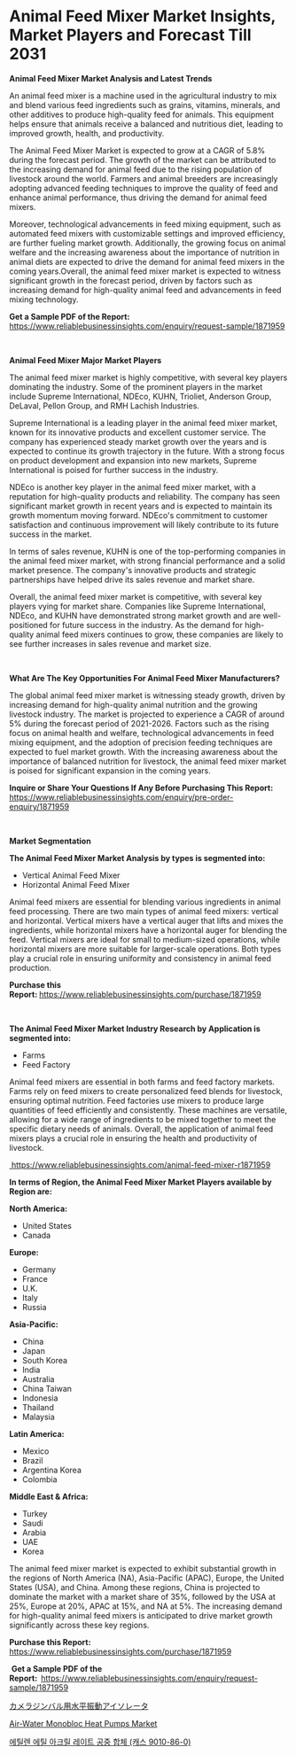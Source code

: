 <p><h1>Animal Feed Mixer Market Insights, Market Players and Forecast Till 2031</h1></p><p><strong>Animal Feed Mixer Market Analysis and Latest Trends</strong></p>
<p><p>An animal feed mixer is a machine used in the agricultural industry to mix and blend various feed ingredients such as grains, vitamins, minerals, and other additives to produce high-quality feed for animals. This equipment helps ensure that animals receive a balanced and nutritious diet, leading to improved growth, health, and productivity.</p><p>The Animal Feed Mixer Market is expected to grow at a CAGR of 5.8% during the forecast period. The growth of the market can be attributed to the increasing demand for animal feed due to the rising population of livestock around the world. Farmers and animal breeders are increasingly adopting advanced feeding techniques to improve the quality of feed and enhance animal performance, thus driving the demand for animal feed mixers.</p><p>Moreover, technological advancements in feed mixing equipment, such as automated feed mixers with customizable settings and improved efficiency, are further fueling market growth. Additionally, the growing focus on animal welfare and the increasing awareness about the importance of nutrition in animal diets are expected to drive the demand for animal feed mixers in the coming years.Overall, the animal feed mixer market is expected to witness significant growth in the forecast period, driven by factors such as increasing demand for high-quality animal feed and advancements in feed mixing technology.</p></p>
<p><strong>Get a Sample PDF of the Report:&nbsp;</strong> <a href="https://www.reliablebusinessinsights.com/enquiry/request-sample/1871959">https://www.reliablebusinessinsights.com/enquiry/request-sample/1871959</a></p>
<p>&nbsp;</p>
<p><strong>Animal Feed Mixer Major Market Players</strong></p>
<p><p>The animal feed mixer market is highly competitive, with several key players dominating the industry. Some of the prominent players in the market include Supreme International, NDEco, KUHN, Trioliet, Anderson Group, DeLaval, Pellon Group, and RMH Lachish Industries.</p><p>Supreme International is a leading player in the animal feed mixer market, known for its innovative products and excellent customer service. The company has experienced steady market growth over the years and is expected to continue its growth trajectory in the future. With a strong focus on product development and expansion into new markets, Supreme International is poised for further success in the industry.</p><p>NDEco is another key player in the animal feed mixer market, with a reputation for high-quality products and reliability. The company has seen significant market growth in recent years and is expected to maintain its growth momentum moving forward. NDEco's commitment to customer satisfaction and continuous improvement will likely contribute to its future success in the market.</p><p>In terms of sales revenue, KUHN is one of the top-performing companies in the animal feed mixer market, with strong financial performance and a solid market presence. The company's innovative products and strategic partnerships have helped drive its sales revenue and market share.</p><p>Overall, the animal feed mixer market is competitive, with several key players vying for market share. Companies like Supreme International, NDEco, and KUHN have demonstrated strong market growth and are well-positioned for future success in the industry. As the demand for high-quality animal feed mixers continues to grow, these companies are likely to see further increases in sales revenue and market size.</p></p>
<p>&nbsp;</p>
<p><strong>What Are The Key Opportunities For Animal Feed Mixer Manufacturers?</strong></p>
<p><p>The global animal feed mixer market is witnessing steady growth, driven by increasing demand for high-quality animal nutrition and the growing livestock industry. The market is projected to experience a CAGR of around 5% during the forecast period of 2021-2026. Factors such as the rising focus on animal health and welfare, technological advancements in feed mixing equipment, and the adoption of precision feeding techniques are expected to fuel market growth. With the increasing awareness about the importance of balanced nutrition for livestock, the animal feed mixer market is poised for significant expansion in the coming years.</p></p>
<p><strong>Inquire or Share Your Questions If Any Before Purchasing This Report:</strong> <a href="https://www.reliablebusinessinsights.com/enquiry/pre-order-enquiry/1871959">https://www.reliablebusinessinsights.com/enquiry/pre-order-enquiry/1871959</a></p>
<p>&nbsp;</p>
<p><strong>Market Segmentation</strong></p>
<p><strong>The Animal Feed Mixer Market Analysis by types is segmented into:</strong></p>
<p><ul><li>Vertical Animal Feed Mixer</li><li>Horizontal Animal Feed Mixer</li></ul></p>
<p><p>Animal feed mixers are essential for blending various ingredients in animal feed processing. There are two main types of animal feed mixers: vertical and horizontal. Vertical mixers have a vertical auger that lifts and mixes the ingredients, while horizontal mixers have a horizontal auger for blending the feed. Vertical mixers are ideal for small to medium-sized operations, while horizontal mixers are more suitable for larger-scale operations. Both types play a crucial role in ensuring uniformity and consistency in animal feed production.</p></p>
<p><strong>Purchase this Report:&nbsp;</strong><a href="https://www.reliablebusinessinsights.com/purchase/1871959">https://www.reliablebusinessinsights.com/purchase/1871959</a></p>
<p>&nbsp;</p>
<p><strong>The Animal Feed Mixer Market Industry Research by Application is segmented into:</strong></p>
<p><ul><li>Farms</li><li>Feed Factory</li></ul></p>
<p><p>Animal feed mixers are essential in both farms and feed factory markets. Farms rely on feed mixers to create personalized feed blends for livestock, ensuring optimal nutrition. Feed factories use mixers to produce large quantities of feed efficiently and consistently. These machines are versatile, allowing for a wide range of ingredients to be mixed together to meet the specific dietary needs of animals. Overall, the application of animal feed mixers plays a crucial role in ensuring the health and productivity of livestock.</p></p>
<p><a href="https://www.reliablebusinessinsights.com/animal-feed-mixer-r1871959">&nbsp;https://www.reliablebusinessinsights.com/animal-feed-mixer-r1871959</a></p>
<p><strong>In terms of Region, the Animal Feed Mixer Market Players available by Region are:</strong></p>
<p>
    <p> <strong> North America: </strong>
        <ul>
            <li>United States</li>
            <li>Canada</li>
        </ul>
        </p> 
    <p> <strong> Europe: </strong>
        <ul>
            <li>Germany</li>
            <li>France</li>
            <li>U.K.</li>
            <li>Italy</li>
            <li>Russia</li>
        </ul>
        </p> 
    <p> <strong> Asia-Pacific: </strong>
        <ul>
            <li>China</li>
            <li>Japan</li>
            <li>South Korea</li>
            <li>India</li>
            <li>Australia</li>
            <li>China Taiwan</li>
            <li>Indonesia</li>
            <li>Thailand</li>
            <li>Malaysia</li>
        </ul>
        </p> 
    <p> <strong> Latin America: </strong>
        <ul>
            <li>Mexico</li>
            <li>Brazil</li>
            <li>Argentina Korea</li>
            <li>Colombia</li>
        </ul>
        </p> 
    <p> <strong> Middle East & Africa: </strong>
        <ul>
            <li>Turkey</li>
            <li>Saudi</li>
            <li>Arabia</li>
            <li>UAE</li>
            <li>Korea</li>
        </ul>
    </p>
    </p>
<p><p>The animal feed mixer market is expected to exhibit substantial growth in the regions of North America (NA), Asia-Pacific (APAC), Europe, the United States (USA), and China. Among these regions, China is projected to dominate the market with a market share of 35%, followed by the USA at 25%, Europe at 20%, APAC at 15%, and NA at 5%. The increasing demand for high-quality animal feed mixers is anticipated to drive market growth significantly across these key regions.</p></p>
<p><strong>Purchase this Report: </strong><a href="https://www.reliablebusinessinsights.com/purchase/1871959">https://www.reliablebusinessinsights.com/purchase/1871959</a></p>
<p>&nbsp;<strong>Get a Sample PDF of the Report:&nbsp;&nbsp;</strong><a href="https://www.reliablebusinessinsights.com/enquiry/request-sample/1871959">https://www.reliablebusinessinsights.com/enquiry/request-sample/1871959</a></p>
<p><strong></strong></p>
<p><p><a href="https://github.com/zjkmgcs938405/Market-Research-Report-List-2/blob/main/2132926153125.md">カメラジンバル用水平振動アイソレータ</a></p><p><a href="https://view.publitas.com/reportprime-1/air-water-monobloc-heat-pumps-industry-analysis-report-its-market-size-share-trends-by-application-region-competitive-strategies-2024-2031/">Air-Water Monobloc Heat Pumps Market</a></p><p><a href="https://github.com/PhilToryphy7876567/Market-Research-Report-List-2/blob/main/5971249163574.md">에틸렌 에틸 아크릴 레이트 공중 합체 (캐스 9010-86-0)</a></p></p>